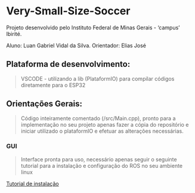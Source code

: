 # Very-Small-Size-Soccer
Projeto desenvolvido pelo Instituto Federal de Minas Gerais - ‘campus’ Ibirité.

Aluno: Luan Gabriel Vidal da Silva.
Orientador: Elias José

## Plataforma de desenvolvimento:
>VSCODE - utilizando a lib (PlataformIO) para compilar códigos diretamente para o ESP32

## Orientações Gerais:
> Código inteiramente comentado (/src/Main.cpp), pronto para a implementação no seu projeto apenas fazer a cópia do repositório e iniciar utilizado o plataformIO e efetuar as alterações necessárias.

### GUI
> Interface pronta para uso, necessário apenas seguir o seguinte tutorial para a instalação e configuração do ROS no seu ambiente linux

[Tutorial de instalação](https://www.youtube.com/watch?v=R1Zbo1aFk7M&list=PLYnNpzT-Y7kW_P2hq6VDx5o8U0Tyd6fq_&index=5)


